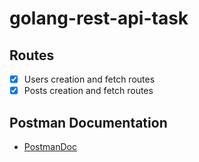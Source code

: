 # golang-rest-api-task
## Routes
- [x] Users creation and fetch routes
- [x] Posts creation and fetch routes

## Postman Documentation
- [PostmanDoc](https://documenter.getpostman.com/view/11826951/UV5RkKii)
